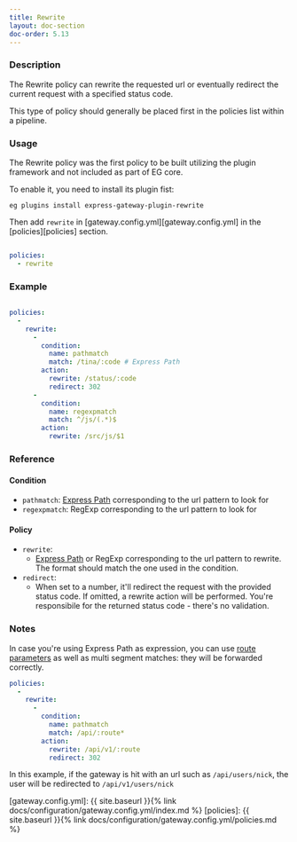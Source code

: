 ```yaml
---
title: Rewrite
layout: doc-section
doc-order: 5.13
---
```


### Description

The Rewrite policy can rewrite the requested url or eventually redirect the current request with a specified
status code.

This type of policy should generally be placed first in the policies list within a pipeline.

### Usage

The Rewrite policy was the first policy to be built utilizing the plugin framework and not included as part of EG core.

To enable it, you need to install its plugin fist:

`eg plugins install express-gateway-plugin-rewrite`

Then add `rewrite` in [gateway.config.yml][gateway.config.yml] in the [policies][policies] section.

```yaml

policies:
  - rewrite
```

### Example

```yaml

policies:
  -
    rewrite:
      -
        condition:
          name: pathmatch
          match: /tina/:code # Express Path
        action:
          rewrite: /status/:code
          redirect: 302
      -
        condition:
          name: regexpmatch
          match: ^/js/(.*)$
        action:
          rewrite: /src/js/$1
```

### Reference

#### Condition

* `pathmatch`: [Express Path](https://expressjs.com/en/guide/routing.html#route-paths) corresponding to the url pattern to look for
* `regexpmatch`: RegExp corresponding to the url pattern to look for

#### Policy

* `rewrite`:
  - [Express Path](https://expressjs.com/en/guide/routing.html#route-paths) or RegExp corresponding to the url pattern to rewrite.
    The format should match the one used in the condition.
* `redirect`:
   - When set to a number, it'll redirect the request with the provided status code. If omitted, a rewrite action will
   be performed. You're responsibile for the returned status code - there's no validation.

### Notes

In case you're using Express Path as expression, you can use
[route parameters](https://expressjs.com/en/guide/routing.html#route-parameters) as well as multi segment matches: they
will be forwarded correctly.

```yaml
policies:
  -
    rewrite:
      -
        condition:
          name: pathmatch
          match: /api/:route*
        action:
          rewrite: /api/v1/:route
          redirect: 302
```

In this example, if the gateway is hit with an url such as `/api/users/nick`, the user will be redirected to
`/api/v1/users/nick`

[gateway.config.yml]: {{ site.baseurl }}{% link docs/configuration/gateway.config.yml/index.md %}
[policies]: {{ site.baseurl }}{% link docs/configuration/gateway.config.yml/policies.md %}
